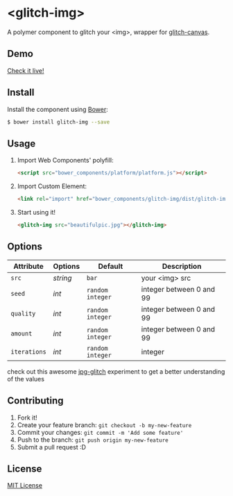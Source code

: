 # &lt;glitch-img&gt;

A polymer component to glitch your \<img\>, wrapper for [glitch-canvas](https://github.com/snorpey/glitch-canvas).

## Demo

[Check it live!](http://www.kunjinkao.org/glitch-img)

## Install

Install the component using [Bower](http://bower.io/):

```sh
$ bower install glitch-img --save
```

## Usage

1. Import Web Components' polyfill:

    ```html
    <script src="bower_components/platform/platform.js"></script>
    ```

2. Import Custom Element:

    ```html
    <link rel="import" href="bower_components/glitch-img/dist/glitch-img.html">
    ```

3. Start using it!

    ```html
    <glitch-img src="beautifulpic.jpg"></glitch-img>
    ```

## Options

Attribute     | Options     | Default          | Description
---           | ---         | ---              | ---
`src`         | *string*    | `bar`            | your \<img\> src
`seed`        | *int*       | `random integer` | integer between 0 and 99
`quality`     | *int*       | `random integer` | integer between 0 and 99
`amount`      | *int*       | `random integer` | integer between 0 and 99
`iterations`  | *int*       | `random integer` | integer

check out this awesome [jpg-glitch](http://snorpey.github.io/jpg-glitch/)
experiment to get a better understanding of the values

## Contributing

1. Fork it!
2. Create your feature branch: `git checkout -b my-new-feature`
3. Commit your changes: `git commit -m 'Add some feature'`
4. Push to the branch: `git push origin my-new-feature`
5. Submit a pull request :D

## License

[MIT License](http://opensource.org/licenses/MIT)
